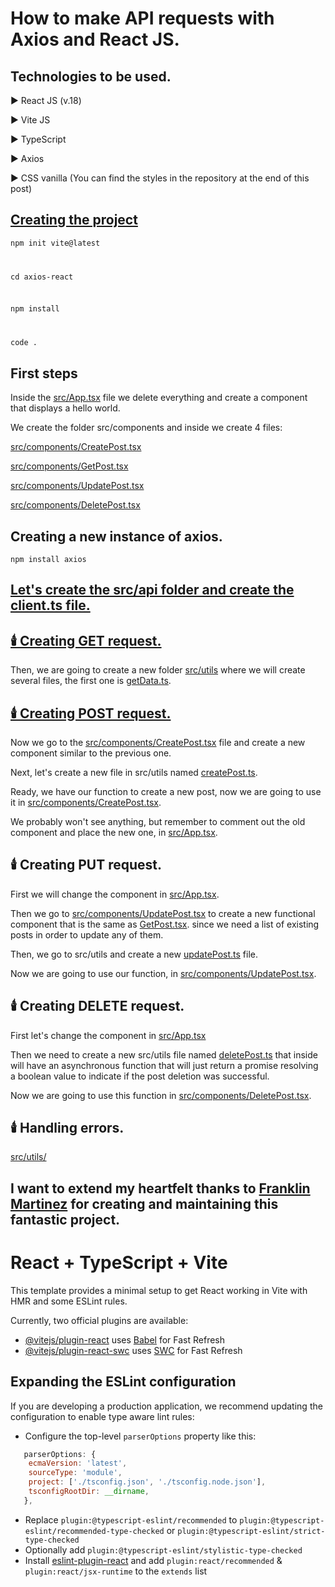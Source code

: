 # How to make API requests with Axios and React JS.

## Technologies to be used.

▶️ React JS (v.18)

▶️ Vite JS

▶️ TypeScript

▶️ Axios

▶️ CSS vanilla (You can find the styles in the repository at the end of this post)

## [Creating the project](https://dev.to/franklin030601/how-to-make-api-requests-with-axios-and-react-js-5a07)

<code>npm init vite@latest

cd axios-react

npm install

code .
</code>


##  First steps

Inside the [src/App.tsx](src/App.tsx) file we delete everything and create a component that displays a hello world.


We create the folder src/components and inside we create 4 files:

[src/components/CreatePost.tsx](src/components/CreatePost.tsx)

[src/components/GetPost.tsx](src/components/GetPost.tsx)

[src/components/UpdatePost.tsx](src/components/UpdatePost.tsx)

[src/components/DeletePost.tsx](src/components/DeletePost.tsx)

## Creating a new instance of axios.

<code>npm install axios</code>

## [Let's create the src/api folder and create the client.ts file.](src/api/client.ts)


## [🕯️ Creating GET request.](src/App.tsx)

Then, we are going to create a new folder [src/utils](src/utils) where we will create several files, the first one is [getData.ts](src/utils/getData.ts).


## [🕯️ Creating POST request.](src/components/CreatePost.tsx)

Now we go to the [src/components/CreatePost.tsx](src/components/CreatePost.tsx) file and create a new component similar to the previous one.

Next, let's create a new file in src/utils named [createPost.ts](src/utils/createPost.ts).

Ready, we have our function to create a new post, now we are going to use it in [src/components/CreatePost.tsx](src/components/CreatePost.tsx).

We probably won't see anything, but remember to comment out the old component and place the new one, in [src/App.tsx](src/App.tsx).


## 🕯️ Creating PUT request.

First we will change the component in [src/App.tsx](src/App.tsx).

Then we go to [src/components/UpdatePost.tsx](src/components/UpdatePost.tsx) to create a new functional component that is the same as [GetPost.tsx](GetPost.tsx). since we need a list of existing posts in order to update any of them.

Then, we go to src/utils and create a new [updatePost.ts](src/utils/updatePost.ts) file.

Now we are going to use our function, in [src/components/UpdatePost.tsx](src/components/UpdatePost.tsx).

## 🕯️ Creating DELETE request.

First let's change the component in [src/App.tsx](src/App.tsx)

Then we need to create a new src/utils file named [deletePost.ts](src/utils/deletePost.ts) that inside will have an asynchronous function that will just return a promise resolving a boolean value to indicate if the post deletion was successful.

Now we are going to use this function in [src/components/DeletePost.tsx](src/components/DeletePost.tsx).

## 🕯️ Handling errors.

[src/utils/](src/utils/)


## I want to extend my heartfelt thanks to [Franklin Martinez](https://github.com/Franklin361/) for creating and maintaining this fantastic project.



# React + TypeScript + Vite

This template provides a minimal setup to get React working in Vite with HMR and some ESLint rules.

Currently, two official plugins are available:

- [@vitejs/plugin-react](https://github.com/vitejs/vite-plugin-react/blob/main/packages/plugin-react/README.md) uses [Babel](https://babeljs.io/) for Fast Refresh
- [@vitejs/plugin-react-swc](https://github.com/vitejs/vite-plugin-react-swc) uses [SWC](https://swc.rs/) for Fast Refresh

## Expanding the ESLint configuration

If you are developing a production application, we recommend updating the configuration to enable type aware lint rules:

- Configure the top-level `parserOptions` property like this:

```js
   parserOptions: {
    ecmaVersion: 'latest',
    sourceType: 'module',
    project: ['./tsconfig.json', './tsconfig.node.json'],
    tsconfigRootDir: __dirname,
   },
```

- Replace `plugin:@typescript-eslint/recommended` to `plugin:@typescript-eslint/recommended-type-checked` or `plugin:@typescript-eslint/strict-type-checked`
- Optionally add `plugin:@typescript-eslint/stylistic-type-checked`
- Install [eslint-plugin-react](https://github.com/jsx-eslint/eslint-plugin-react) and add `plugin:react/recommended` & `plugin:react/jsx-runtime` to the `extends` list
